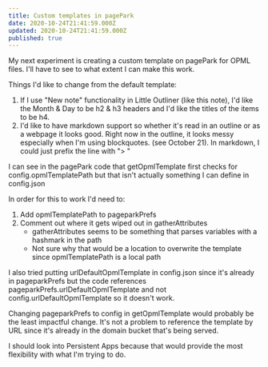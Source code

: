 ```yaml
---
title: Custom templates in pagePark
date: 2020-10-24T21:41:59.000Z
updated: 2020-10-24T21:41:59.000Z
published: true
---
```


My next experiment is creating a custom template on pagePark for OPML files. I'll have to see to what extent I can make this work.

Things I'd like to change from the default template:

1. If I use "New note" functionality in Little Outliner (like this note), I'd like the Month & Day to be h2 & h3 headers and I'd like the titles of the items to be h4.
2. I'd like to have markdown support so whether it's read in an outline or as a webpage it looks good. Right now in the outline, it looks messy especially when I'm using blockquotes. (see October 21). In markdown, I could just prefix the line with "> "

I can see in the pagePark code that getOpmlTemplate first checks for config.opmlTemplatePath but that isn't actually something I can define in config.json

In order for this to work I'd need to:

1. Add opmlTemplatePath to pageparkPrefs
2. Comment out where it gets wiped out in gatherAttributes
    * gatherAttributes seems to be something that parses variables with a hashmark in the path
    * Not sure why that would be a location to overwrite the template since opmlTemplatePath is a local path

I also tried putting urlDefaultOpmlTemplate in config.json since it's already in pageparkPrefs but the code references pageparkPrefs.urlDefaultOpmlTemplate and not config.urlDefaultOpmlTemplate so it doesn't work.

Changing pageparkPrefs to config in getOpmlTemplate would probably be the least impactful change. It's not a problem to reference the template by URL since it's already in the domain bucket that's being served.

I should look into Persistent Apps because that would provide the most flexibility with what I'm trying to do.

